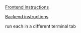[Frontend instructions](./frontend/README.md)

[Backend instructions](./backend/README.md)

run each in a different terminal tab